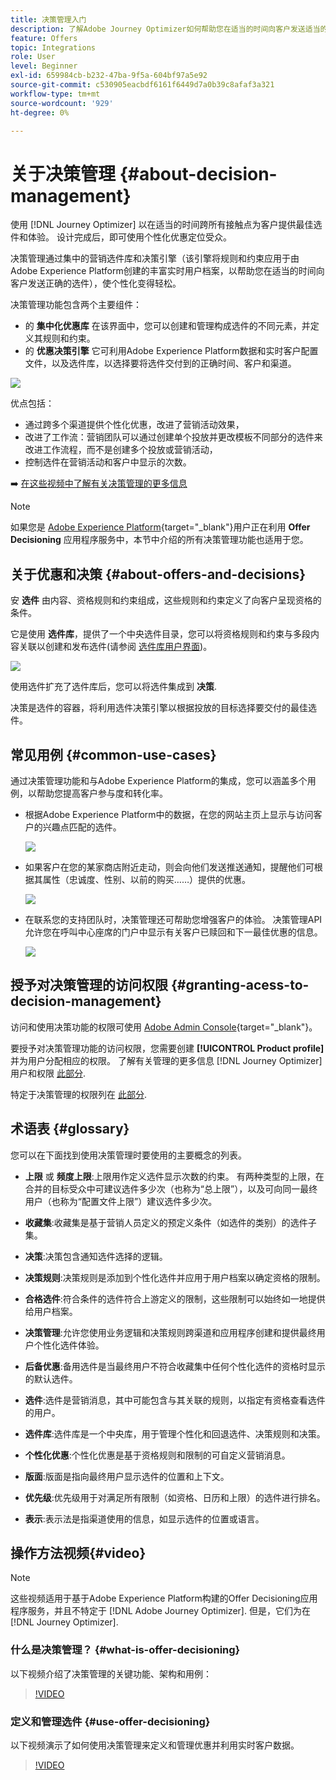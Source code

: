 ```yaml
---
title: 决策管理入门
description: 了解Adobe Journey Optimizer如何帮助您在适当的时间向客户发送适当的选件
feature: Offers
topic: Integrations
role: User
level: Beginner
exl-id: 659984cb-b232-47ba-9f5a-604bf97a5e92
source-git-commit: c530905eacbdf6161f6449d7a0b39c8afaf3a321
workflow-type: tm+mt
source-wordcount: '929'
ht-degree: 0%

---
```


# 关于决策管理 {#about-decision-management}

使用 [!DNL Journey Optimizer] 以在适当的时间跨所有接触点为客户提供最佳选件和体验。 设计完成后，即可使用个性化优惠定位受众。

决策管理通过集中的营销选件库和决策引擎（该引擎将规则和约束应用于由Adobe Experience Platform创建的丰富实时用户档案，以帮助您在适当的时间向客户发送正确的选件），使个性化变得轻松。

决策管理功能包含两个主要组件：

* 的 **集中化优惠库** 在该界面中，您可以创建和管理构成选件的不同元素，并定义其规则和约束。
* 的 **优惠决策引擎** 它可利用Adobe Experience Platform数据和实时客户配置文件，以及选件库，以选择要将选件交付到的正确时间、客户和渠道。

![](../assets/architecture.png)

优点包括：

* 通过跨多个渠道提供个性化优惠，改进了营销活动效果，
* 改进了工作流：营销团队可以通过创建单个投放并更改模板不同部分的选件来改进工作流程，而不是创建多个投放或营销活动，
* 控制选件在营销活动和客户中显示的次数。

➡️ [在这些视频中了解有关决策管理的更多信息](#video)


>[!NOTE]
>
>如果您是 [Adobe Experience Platform](https://experienceleague.adobe.com/docs/experience-platform/landing/home.html){target=&quot;_blank&quot;}用户正在利用 **Offer Decisioning** 应用程序服务中，本节中介绍的所有决策管理功能也适用于您。

## 关于优惠和决策 {#about-offers-and-decisions}

安 **选件** 由内容、资格规则和约束组成，这些规则和约束定义了向客户呈现资格的条件。

它是使用 **选件库**，提供了一个中央选件目录，您可以将资格规则和约束与多段内容关联以创建和发布选件(请参阅 [选件库用户界面](../get-started/user-interface.md))。

![](../assets/offer_structure.png)

使用选件扩充了选件库后，您可以将选件集成到 **决策**.

决策是选件的容器，将利用选件决策引擎以根据投放的目标选择要交付的最佳选件。

## 常见用例 {#common-use-cases}

通过决策管理功能和与Adobe Experience Platform的集成，您可以涵盖多个用例，以帮助您提高客户参与度和转化率。

* 根据Adobe Experience Platform中的数据，在您的网站主页上显示与访问客户的兴趣点匹配的选件。

   ![](../assets/website.png)

* 如果客户在您的某家商店附近走动，则会向他们发送推送通知，提醒他们可根据其属性（忠诚度、性别、以前的购买……）提供的优惠。

   ![](../assets/push_sample.png)

* 在联系您的支持团队时，决策管理还可帮助您增强客户的体验。 决策管理API允许您在呼叫中心座席的门户中显示有关客户已赎回和下一最佳优惠的信息。

   ![](../../assets/do-not-localize/call-center.png)

## 授予对决策管理的访问权限 {#granting-acess-to-decision-management}

访问和使用决策功能的权限可使用 [Adobe Admin Console](https://helpx.adobe.com/enterprise/managing/user-guide.html){target=&quot;_blank&quot;}。

要授予对决策管理功能的访问权限，您需要创建 **[!UICONTROL Product profile]** 并为用户分配相应的权限。 了解有关管理的更多信息 [!DNL Journey Optimizer] 用户和权限 [此部分](../../administration/permissions.md).

特定于决策管理的权限列在 [此部分](../../administration/high-low-permissions.md#decisions-permissions).

## 术语表 {#glossary}

您可以在下面找到使用决策管理时要使用的主要概念的列表。

* **上限** 或 **频度上限**:上限用作定义选件显示次数的约束。 有两种类型的上限，在合并的目标受众中可建议选件多少次（也称为“总上限”），以及可向同一最终用户（也称为“配置文件上限”）建议选件多少次。

* **收藏集**:收藏集是基于营销人员定义的预定义条件（如选件的类别）的选件子集。

* **决策**:决策包含通知选件选择的逻辑。

* **决策规则**:决策规则是添加到个性化选件并应用于用户档案以确定资格的限制。

* **合格选件**:符合条件的选件符合上游定义的限制，这些限制可以始终如一地提供给用户档案。

* **决策管理**:允许您使用业务逻辑和决策规则跨渠道和应用程序创建和提供最终用户个性化选件体验。

* **后备优惠**:备用选件是当最终用户不符合收藏集中任何个性化选件的资格时显示的默认选件。

* **选件**:选件是营销消息，其中可能包含与其关联的规则，以指定有资格查看选件的用户。

* **选件库**:选件库是一个中央库，用于管理个性化和回退选件、决策规则和决策。

* **个性化优惠**:个性化优惠是基于资格规则和限制的可自定义营销消息。

* **版面**:版面是指向最终用户显示选件的位置和上下文。

* **优先级**:优先级用于对满足所有限制（如资格、日历和上限）的选件进行排名。

* **表示**:表示法是指渠道使用的信息，如显示选件的位置或语言。

## 操作方法视频{#video}

>[!NOTE]
>
>这些视频适用于基于Adobe Experience Platform构建的Offer Decisioning应用程序服务，并且不特定于 [!DNL Adobe Journey Optimizer]. 但是，它们为在 [!DNL Journey Optimizer].

### 什么是决策管理？ {#what-is-offer-decisioning}

以下视频介绍了决策管理的关键功能、架构和用例：

>[!VIDEO](https://video.tv.adobe.com/v/326961?quality=12&learn=on)

### 定义和管理选件 {#use-offer-decisioning}

以下视频演示了如何使用决策管理来定义和管理优惠并利用实时客户数据。

>[!VIDEO](https://video.tv.adobe.com/v/326841?quality=12&learn=on)


